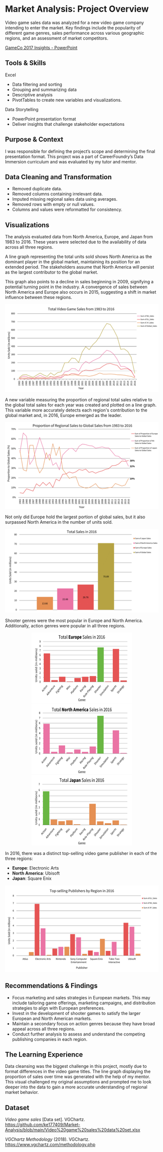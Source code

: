 # Market Analysis: Project Overview
Video game sales data was analyzed for a new video game company intending to enter the market. Key findings include the popularity of different game genres, sales performance across various geographic regions, and an assessment of market competitors.

[GameCo 2017 Insights - PowerPoint](https://github.com/ke177409/Market-Analysis/blob/main/GameCo%202017%20Video%20Game%20Insights.pptx)

## Tools & Skills
Excel
* Data filtering and sorting
* Grouping and summarizing data
* Descriptive analysis
* PivotTables to create new variables and visualizations.
  
Data Storytelling
* PowerPoint presentation format
* Deliver insights that challenge stakeholder expectations

## Purpose & Context
I was responsible for defining the project’s scope and determining the final presentation format. This project was a part of CareerFoundry’s Data Immersion curriculum and was evaluated by my tutor and mentor.

## Data Cleaning and Transformation
* Removed duplicate data.
* Removed columns containing irrelevant data.
* Imputed missing regional sales data using averages.
* Removed rows with empty or null values.
* Columns and values were reformatted for consistency.

## Visualizations
The analysis evaluated data from North America, Europe, and Japan from 1983 to 2016. These years were selected due to the availability of data across all three regions.

A line graph representing the total units sold shows North America as the dominant player in the global market, maintaining its position for an extended period. The stakeholders assume that North America will persist as the largest contributor to the global market.

This graph also points to a decline in sales beginning in 2009, signifying a potential turning point in the industry. A convergence of sales between North America and Europe also occurs in 2015, suggesting a shift in market influence between these regions.

<img src="images/Total_Sales.png"/>

A new variable measuring the proportion of regional total sales relative to the global total sales for each year was created and plotted on a line graph. This variable more accurately detects each region's contribution to the global market and, in 2016, Europe emerged as the leader.

<img src="images/Proportion_Sales.png"/>

Not only did Europe hold the largest portion of global sales, but it also surpassed North America in the number of units sold.

<img src="images/Units_Sold_2016.png"/>

Shooter genres were the most popular in Europe and North America. Additionally, action genres were popular in all three regions.

<p align="center">
<img src="images/Europe_Sales.png" width="330" height="230"> 
  
<img src="images/North_America_Sales.png" width="330" height="230">  

<img src="images/Japan_Sales.png" width="330" height="230">
</p>

In 2016, there was a distinct top-selling video game publisher in each of the three regions:
* **Europe**: Electronic Arts
* **North America**: Ubisoft
* **Japan**: Square Enix

<img src="images/Top_Publishers.png"/>

## Recommendations & Findings
* Focus marketing and sales strategies in European markets. This may include tailoring game offerings, marketing campaigns, and distribution strategies to align with European preferences.
* Invest in the development of shooter games to satisfy the larger European and North American markets.
* Maintain a secondary focus on action genres because they have broad appeal across all three regions.
* Conduct further analysis to assess and understand the competing publishing companies in each region.

## The Learning Experience
Data cleansing was the biggest challenge in this project, mostly due to format differences in the video game titles. The line graph displaying the proportion of sales over time was generated with the help of my mentor. This visual challenged my original assumptions and prompted me to look deeper into the data to gain a more accurate understanding of regional market behavior.

## Dataset
*Video game sales* [Data set]. VGChartz. https://github.com/ke177409/Market-Analysis/blob/main/Video%20game%20sales%20data%20set.xlsx

*VGChartz Methodology* (2018). VGChartz. https://www.vgchartz.com/methodology.php
